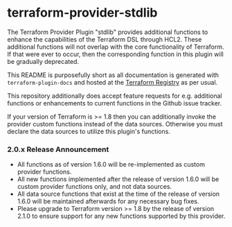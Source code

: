 # terraform-provider-stdlib

The Terraform Provider Plugin "stdlib" provides additional functions to enhance the capabilities of the Terraform DSL through HCL2. These additional functions will not overlap with the core functionality of Terraform. If that were ever to occur, then the corresponding function in this plugin will be gradually deprecated.

This README is purposefully short as all documentation is generated with `terraform-plugin-docs` and hosted at the [Terraform Registry](https://registry.terraform.io/providers/mschuchard/stdlib/latest/docs) as per usual.

This repository additionally does accept feature requests for e.g. additional functions or enhancements to current functions in the Github issue tracker.

If your version of Terraform is >= 1.8 then you can additionally invoke the provider custom functions instead of the data sources. Otherwise you must declare the data sources to utilize this plugin's functions.

### 2.0.x Release Announcement
- All functions as of version 1.6.0 will be re-implemented as custom provider functions.
- All new functions implemented after the release of version 1.6.0 will be custom provider functions only, and not data sources.
- All data source functions that exist at the time of the release of version 1.6.0 will be maintained afterwards for any necessary bug fixes.
- Please upgrade to Terraform version >= 1.8 by the release of version 2.1.0 to ensure support for any new functions supported by this provider.
